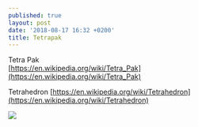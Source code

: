```yaml
---
published: true
layout: post
date: '2018-08-17 16:32 +0200'
title: Tetrapak
---
```

Tetra Pak  
[https://en.wikipedia.org/wiki/Tetra_Pak](https://en.wikipedia.org/wiki/Tetra_Pak)

Tetrahedron
[https://en.wikipedia.org/wiki/Tetrahedron](https://en.wikipedia.org/wiki/Tetrahedron)

![](https://upload.wikimedia.org/wikipedia/commons/d/db/Regular_tetrahedron_square_cross_section.png)

